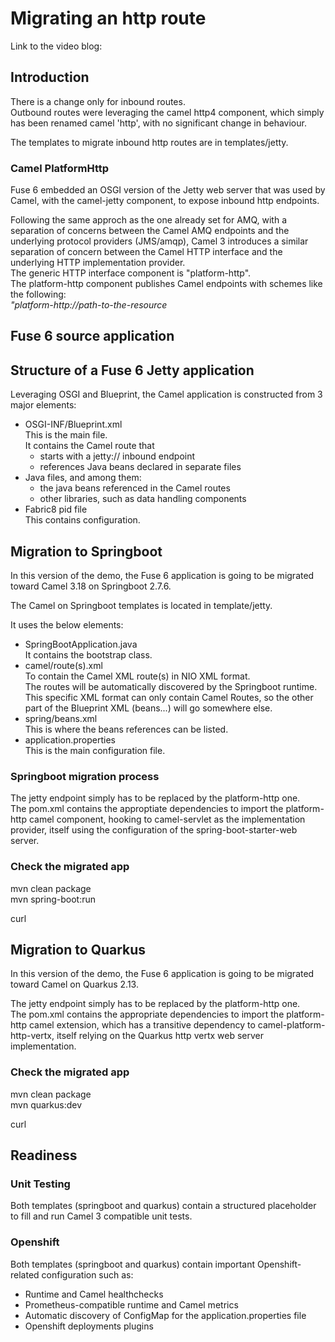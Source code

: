 # Migrating an http route
Link to the video blog:

## Introduction
There is a change only for inbound routes.  
Outbound routes were leveraging the camel http4 component, which simply has been renamed camel 'http', with no significant change in behaviour.  

The templates to migrate inbound http routes are in templates/jetty.  

### Camel PlatformHttp
Fuse 6 embedded an OSGI version of the Jetty web server that was used by Camel, with the camel-jetty component, to expose inbound http endpoints.  

Following the same approch as the one already set for AMQ, with a separation of concerns between the Camel AMQ endpoints and the underlying protocol providers (JMS/amqp), Camel 3 introduces a similar separation of concern between the Camel HTTP interface and the underlying HTTP implementation provider.  
The generic HTTP interface component is "platform-http".  
The platform-http component publishes Camel endpoints with schemes like the following:  
_"platform-http://_path-to-the-resource__   

## Fuse 6 source application

## Structure of a Fuse 6 Jetty application
Leveraging OSGI and Blueprint, the Camel application is constructed from 3 major elements:
- OSGI-INF/Blueprint.xml  
This is the main file.  
It contains the Camel route that
  - starts with a jetty:// inbound endpoint
  - references Java beans declared in separate files
- Java files, and among them:
  - the java beans referenced in the Camel routes
  - other libraries, such as data handling components
- Fabric8 pid file  
This contains configuration.  

## Migration to Springboot
In this version of the demo, the Fuse 6 application is going to be migrated toward Camel 3.18 on Springboot 2.7.6.  

The Camel on Springboot templates is located in template/jetty.  

It uses the below elements:  
- SpringBootApplication.java  
It contains the bootstrap class.   
- camel/route(s).xml  
To contain the Camel XML route(s) in NIO XML format.  
The routes will be automatically discovered by the Springboot runtime.  
This specific XML format can only contain Camel Routes, so the other part of the Blueprint XML (beans...) will go somewhere else.    
- spring/beans.xml  
This is where the beans references can be listed.   
- application.properties  
This is the main configuration file.  

### Springboot migration process
The jetty endpoint simply has to be replaced by the platform-http one.  
The pom.xml contains the approptiate dependencies to import the platform-http camel component, hooking to camel-servlet as the implementation provider, itself using the configuration of the spring-boot-starter-web server.

### Check the migrated app

mvn clean package  
mvn spring-boot:run

curl  

## Migration to Quarkus
In this version of the demo, the Fuse 6 application is going to be migrated toward Camel on Quarkus 2.13.  

The jetty endpoint simply has to be replaced by the platform-http one.  
The pom.xml contains the appropriate dependencies to import the platform-http camel extension, which has a transitive dependency to camel-platform-http-vertx, itself relying on the Quarkus http vertx web server implementation.

### Check the migrated app
mvn clean package  
mvn quarkus:dev  

curl

## Readiness

### Unit Testing  
Both templates (springboot and quarkus) contain a structured placeholder to fill and run Camel 3 compatible unit tests.  

### Openshift  
Both templates (springboot and quarkus) contain important Openshift-related configuration such as:
- Runtime and Camel healthchecks  
- Prometheus-compatible runtime and Camel metrics 
- Automatic discovery of ConfigMap for the application.properties file
- Openshift deployments plugins  

